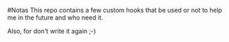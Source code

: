 #Notas 
This repo contains a few custom hooks that be used  or not to help me in the future and who need it.

Also, for don't write it again ;-) 